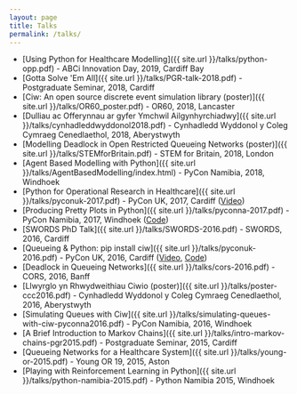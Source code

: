 ```yaml
---
layout: page
title: Talks
permalink: /talks/
---
```


+ [Using Python for Healthcare Modelling]({{ site.url }}/talks/python-opp.pdf) - ABCi Innovation Day, 2019, Cardiff Bay
+ [Gotta Solve 'Em All]({{ site.url }}/talks/PGR-talk-2018.pdf) - Postgraduate Seminar, 2018, Cardiff
+ [Ciw: An open source discrete event simulation library (poster)]({{ site.url }}/talks/OR60_poster.pdf) - OR60, 2018, Lancaster
+ [Dulliau ac Offerynnau ar gyfer Ymchwil Ailgynhyrchiadwy]({{ site.url }}/talks/cynhadleddwyddonol2018.pdf) - Cynhadledd Wyddonol y Coleg Cymraeg Cenedlaethol, 2018, Aberystwyth 
+ [Modelling Deadlock in Open Restricted Queueing Networks (poster)]({{ site.url }}/talks/STEMforBritain.pdf) - STEM for Britain, 2018, London
+ [Agent Based Modelling with Python]({{ site.url }}/talks/AgentBasedModelling/index.html) - PyCon Namibia, 2018, Windhoek
+ [Python for Operational Research in Healthcare]({{ site.url }}/talks/pyconuk-2017.pdf) - PyCon UK, 2017, Cardiff ([Video](https://www.youtube.com/watch?v=CcEURL392-w))
+ [Producing Pretty Plots in Python]({{ site.url }}/talks/pyconna-2017.pdf) - PyCon Namibia, 2017, Windhoek ([Code](https://github.com/geraintpalmer/Presentations/blob/master/PyConNamibia2017/PyCon%20Namibia%202017.ipynb))
+ [SWORDS PhD Talk]({{ site.url }}/talks/SWORDS-2016.pdf) - SWORDS, 2016, Cardiff
+ [Queueing & Python: pip install ciw]({{ site.url }}/talks/pyconuk-2016.pdf) - PyCon UK, 2016, Cardiff ([Video](https://www.youtube.com/watch?v=0_sIus0mPSM), [Code](https://github.com/geraintpalmer/Presentations/blob/master/PyConUK2016/PyConUK%202016.ipynb))
+ [Deadlock in Queueing Networks]({{ site.url }}/talks/cors-2016.pdf) - CORS, 2016, Banff 
+ [Llwyrglo yn Rhwydweithiau Ciwio (poster)]({{ site.url }}/talks/poster-ccc2016.pdf) - Cynhadledd Wyddonol y Coleg Cymraeg Cenedlaethol, 2016, Aberystwyth 
+ [Simulating Queues with Ciw]({{ site.url }}/talks/simulating-queues-with-ciw-pyconna2016.pdf) - PyCon Namibia, 2016, Windhoek
+ [A Brief Introduction to Markov Chains]({{ site.url }}/talks/intro-markov-chains-pgr2015.pdf) - Postgraduate Seminar, 2015, Cardiff
+ [Queueing Networks for a Healthcare System]({{ site.url }}/talks/young-or-2015.pdf) - Young OR 19, 2015, Aston
+ [Playing with Reinforcement Learning in Python]({{ site.url }}/talks/python-namibia-2015.pdf) - Python Namibia 2015, Windhoek
